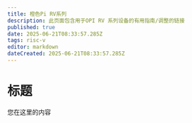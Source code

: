 ```yaml
---
title: 橙色Pi RV系列
description: 此页面包含用于OPI RV 系列设备的有用指南/调整的链接
published: true
date: 2025-06-21T08:33:57.285Z
tags: risc-v
editor: markdown
dateCreated: 2025-06-21T08:33:57.285Z
---
```


# 标题

您在这里的内容